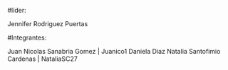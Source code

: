 #líder:

Jennifer Rodriguez Puertas

#Integrantes: 

Juan Nicolas Sanabria Gomez | Juanico1
Daniela Diaz
Natalia Santofimio Cardenas | NataliaSC27
